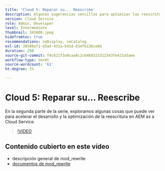 ```yaml
---
title: 'Cloud 5: Reparar su... Reescribe'
description: Algunas sugerencias sencillas para optimizar las reescrituras y acelerar el sitio
version: Cloud Service
role: Admin, Developer
level: Intermediate
thumbnail: 343600.jpeg
hidefromtoc: true
recommendations: noDisplay, noCatalog
exl-id: 38580af1-e5ad-431a-b41d-634fb136ce64
duration: 290
source-git-commit: f4c621f3a9caa8c2c64b8323312343fe421a5aee
workflow-type: tm+mt
source-wordcount: '61'
ht-degree: 1%

---
```


# Cloud 5: Reparar su... Reescribe

En la segunda parte de la serie, exploramos algunas cosas que puede ver para acelerar el desarrollo y la optimización de la reescritura en AEM as a Cloud Service.

>[!VIDEO](https://video.tv.adobe.com/v/343600?quality=12&learn=on)

## Contenido cubierto en este vídeo

+ descripción general de mod_rewrite
+ [documentos de mod_rewrite](https://httpd.apache.org/docs/current/mod/mod_rewrite.html)
